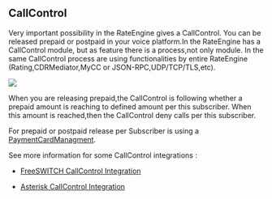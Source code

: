 ## CallControl

  Very important possibility in the RateEngine gives a CallControl.
You can be released prepaid or postpaid in your voice platform.In the RateEngine has a CallControl module,
but as feature there is a process,not only module.
In the same CallControl process are using functionalities by entire RateEngine (Rating,CDRMediator,MyCC or JSON-RPC,UDP/TCP/TLS,etc).


![](png/CallControl.png)


  When you are releasing prepaid,the CallControl is following whether a prepaid amount is reaching to defined amount per this subscriber.
When this amount is reached,then the CallControl deny calls per this subscriber.

  For prepaid or postpaid release per Subscriber is using a [PaymentCardManagment](features.md#PaymentCardManagment).


See more information for some CallControl integrations :

* [FreeSWITCH CallControl Integration](fs_cc.md)

* [Asterisk CallControl Integration](ast_cc.md)